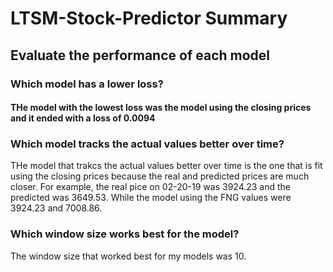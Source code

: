 # LTSM-Stock-Predictor Summary
## Evaluate the performance of each model
### Which model has a lower loss?
 #### THe model with the lowest loss was the model using the closing prices and it ended with a loss of 0.0094
### Which model tracks the actual values better over time?
THe model that trakcs the actual values better over time is the one that is fit using the closing prices because the real and predicted prices are much closer. For example, the real pice on 02-20-19 was 3924.23 and the predicted was 3649.53. While the model using the FNG values were 3924.23 and 7008.86. 
### Which window size works best for the model?
The window size that worked best for my models was 10. 

